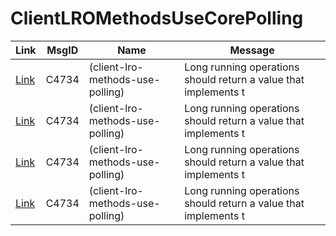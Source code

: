 # ClientLROMethodsUseCorePolling

|Link|MsgID|Name|Message|
|---|---|---|---|
| [Link](https://github.com/Azure/azure-sdk-for-python/blob/main/sdk/keyvault/azure-keyvault-administration/azure/keyvault/administration/_backup_client.py#L44) | C4734 | (client-lro-methods-use-polling) | Long running operations should return a value that implements t |
| [Link](https://github.com/Azure/azure-sdk-for-python/blob/main/sdk/keyvault/azure-keyvault-administration/azure/keyvault/administration/_backup_client.py#L55) | C4734 | (client-lro-methods-use-polling) | Long running operations should return a value that implements t |
| [Link](https://github.com/Azure/azure-sdk-for-python/blob/main/sdk/keyvault/azure-keyvault-administration/azure/keyvault/administration/_backup_client.py#L137) | C4734 | (client-lro-methods-use-polling) | Long running operations should return a value that implements t |
| [Link](https://github.com/Azure/azure-sdk-for-python/blob/main/sdk/keyvault/azure-keyvault-administration/azure/keyvault/administration/_backup_client.py#L149) | C4734 | (client-lro-methods-use-polling) | Long running operations should return a value that implements t |
